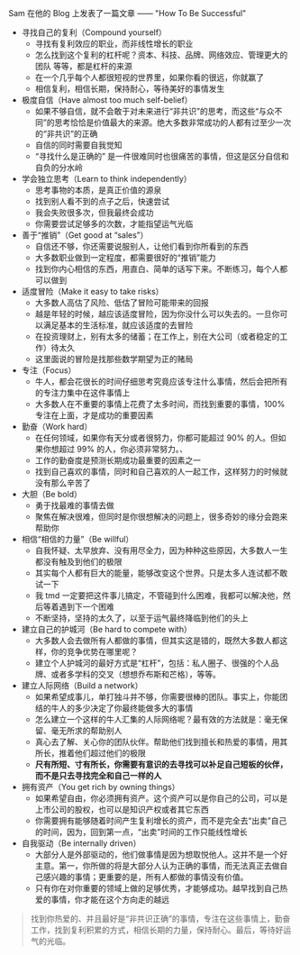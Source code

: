 Sam 在他的 Blog 上发表了一篇文章 —— "How To Be Successful"
* 寻找自己的复利（Compound yourself）
  * 寻找有复利效应的职业，而非线性增长的职业
  * 怎么找到这个复利的杠杆呢？资本、科技、品牌、网络效应、管理更大的团队 等等，都是杠杆的来源
  * 在一个几乎每个人都很短视的世界里，如果你看的很远，你就赢了
  * 相信复利，相信长期，保持耐心，等待美好的事情发生
* 极度自信（Have almost too much self-belief）
  * 如果不够自信，就不会敢于对未来进行“非共识”的思考，而这些“与众不同”的思考恰恰是价值最大的来源。绝大多数非常成功的人都有过至少一次的“非共识”的正确
  * 自信的同时需要自我觉知
  * “寻找什么是正确的” 是一件很难同时也很痛苦的事情，但这是区分自信和自负的分水岭
* 学会独立思考（Learn to think independently）
  * 思考事物的本质，是真正价值的源泉
  * 找到别人看不到的点子之后，快速尝试
  * 我会失败很多次，但我最终会成功
  * 你需要尝试足够多的次数，才能指望运气光临
* 善于“推销”（Get good at “sales”）
  * 自信还不够，你还需要说服别人，让他们看到你所看到的东西
  * 大多数职业做到一定程度，都需要很好的“推销”能力
  * 找到你内心相信的东西，用直白、简单的话写下来。不断练习，每个人都可以做到
* 适度冒险（Make it easy to take risks）
  * 大多数人高估了风险、低估了冒险可能带来的回报
  * 越是年轻的时候，越应该适度冒险，因为你没什么可以失去的。一旦你可以满足基本的生活标准，就应该适度的去冒险
  * 在投资理财上，别有太多的储蓄；在工作上，别在大公司（或者稳定的工作）待太久
  * 这里面说的冒险是找那些数学期望为正的赌局
* 专注（Focus）
  * 牛人，都会花很长的时间仔细思考究竟应该专注什么事情，然后会把所有的专注力集中在这件事情上
  * 大多数人在不重要的事情上花费了太多时间，而找到重要的事情，100%专注在上面，才是成功的重要因素
* 勤奋（Work hard）
  * 在任何领域，如果你有天分或者很努力，你都可能超过 90% 的人。但如果你想超过 99% 的人，你必须非常努力。、
  * 工作的勤奋度是预测长期成功最重要的因素之一
  * 找到自己喜欢的事情，同时和自己喜欢的人一起工作，这样努力的时候就没有那么辛苦了
* 大胆（Be bold）
  * 勇于找最难的事情去做
  * 聚焦在解决很难，但同时是你很想解决的问题上，很多奇妙的缘分会跑来帮助你
* 相信“相信的力量”（Be willful）
  * 自我怀疑、太早放弃、没有用尽全力，因为种种这些原因，大多数人一生都没有触及到他们的极限
  * 其实每个人都有巨大的能量，能够改变这个世界。只是太多人连试都不敢试一下
  * 我 tmd 一定要把这件事儿搞定，不管碰到什么困难，我都可以解决他，然后等着遇到下一个困难
  * 不断坚持，坚持的太久了，以至于运气最终降临到他们的头上
* 建立自己的护城河（Be hard to compete with）
  * 大多数人会去做所有人都做的事情，但其实这是错的，既然大多数人都这样，你的竞争优势在哪里呢？
  * 建立个人护城河的最好方式是“杠杆”，包括：私人圈子、很强的个人品牌、或者多学科的交叉（想想乔布斯和芒格），等等。
* 建立人际网络（Build a network）
  * 如果希望成事儿，单打独斗并不够，你需要很棒的团队。事实上，你能团结的牛人的多少决定了你最终能做多大的事情
  * 怎么建立一个这样的牛人汇集的人际网络呢？最有效的方法就是：毫无保留、毫无所求的帮助别人
  * 真心去了解、关心你的团队伙伴。帮助他们找到擅长和热爱的事情，用其所长，推着他们超过他们的极限
  * **尺有所短、寸有所长，你需要有意识的去寻找可以补足自己短板的伙伴，而不是只去寻找完全和自己一样的人**
* 拥有资产（You get rich by owning things）
  * 如果希望自由，你必须拥有资产。这个资产可以是你自己的公司，可以是上市公司的股权，也可以是知识产权或者其它东西
  * 你需要拥有能够随着时间产生复利增长的资产，而不是完全去“出卖”自己的时间，因为，回到第一点，“出卖”时间的工作只能线性增长
* 自我驱动（Be internally driven）
  * 大部分人是外部驱动的，他们做事情是因为想取悦他人。这并不是一个好主意。第一，你所做的将是大部分人认为正确的事情，而无法真正去做自己感兴趣的事情；更重要的是，所有人都做的事情没有价值。
  * 只有你在对你重要的领域上做的足够优秀，才能够成功。越早找到自己热爱的事情，你才能在这个方向走的越远

> 找到你热爱的、并且最好是“非共识正确”的事情，专注在这些事情上，勤奋工作，找到复利积累的方式，相信长期的力量，保持耐心。最后，等待好运气的光临。